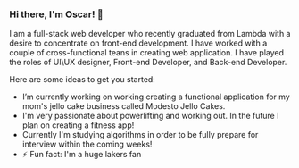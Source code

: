### Hi there, I'm Oscar! 👋

I am a full-stack web developer who recently graduated from Lambda with a desire to concentrate on front-end development. I have worked with a couple of cross-functional teans in creating web application. I have played the roles of UI\UX designer, Front-end Developer, and Back-end Developer.

Here are some ideas to get you started:

- I’m currently working on working creating a functional application for my mom's jello cake business called Modesto Jello Cakes.
- I'm very passionate about powerlifting and working out. In the future I plan on creating a fitness app!
- Currently I'm studying algorithms in order to be fully prepare for interview within the coming weeks!
- ⚡ Fun fact: I'm a huge lakers fan
